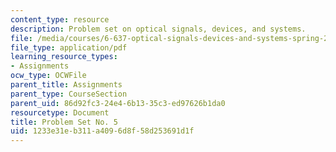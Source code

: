 ```yaml
---
content_type: resource
description: Problem set on optical signals, devices, and systems.
file: /media/courses/6-637-optical-signals-devices-and-systems-spring-2003/1233e31eb311a4096d8f58d253691d1f_6637PSET5.pdf
file_type: application/pdf
learning_resource_types:
- Assignments
ocw_type: OCWFile
parent_title: Assignments
parent_type: CourseSection
parent_uid: 86d92fc3-24e4-6b13-35c3-ed97626b1da0
resourcetype: Document
title: Problem Set No. 5
uid: 1233e31e-b311-a409-6d8f-58d253691d1f
---
```

